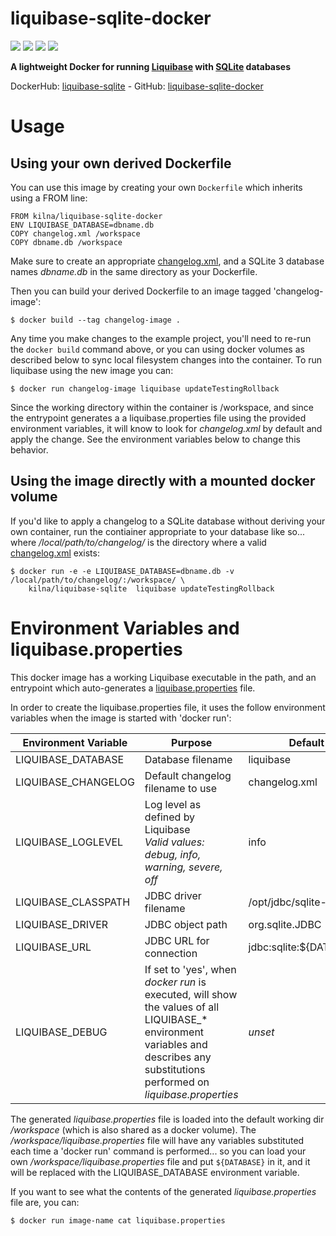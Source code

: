 # liquibase-sqlite-docker

[![](https://images.microbadger.com/badges/image/kilna/liquibase-sqlite.svg)](https://microbadger.com/images/kilna/liquibase-sqlite)
[![](https://img.shields.io/docker/pulls/kilna/liquibase-sqlite.svg?style=plastic)](https://hub.docker.com/r/kilna/liquibase-sqlite/)
[![](https://img.shields.io/docker/stars/kilna/liquibase-sqlite.svg?style=plastic)](https://hub.docker.com/r/kilna/liquibase-sqlite/)
[![](https://img.shields.io/badge/docker_build-automated-blue.svg?style=plastic)](https://cloud.docker.com/swarm/kilna/repository/docker/kilna/liquibase-sqlite/builds)

**A lightweight Docker for running [Liquibase](https://www.liquibase.org) with [SQLite](http://www.sqlite.org) databases**

DockerHub: [liquibase-sqlite](https://hub.docker.com/r/kilna/liquibase-sqlite/) - GitHub: [liquibase-sqlite-docker](https://github.com/kilna/liquibase-sqlite-docker)

# Usage

## Using your own derived Dockerfile

You can use this image by creating your own `Dockerfile` which inherits using a FROM line:

```
FROM kilna/liquibase-sqlite-docker
ENV LIQUIBASE_DATABASE=dbname.db
COPY changelog.xml /workspace
COPY dbname.db /workspace
```

Make sure to create an appropriate [changelog.xml](http://www.liquibase.org/documentation/xml_format.html), and a SQLite 3 database names _dbname.db_ in the same directory as your Dockerfile.

Then you can build your derived Dockerfile to an image tagged 'changelog-image':

```
$ docker build --tag changelog-image .
```

Any time you make changes to the example project, you'll need to re-run the `docker build` command above, or you can using docker volumes as described below to sync local filesystem changes into the container. To run liquibase using the new image you can:

```
$ docker run changelog-image liquibase updateTestingRollback
```

Since the working directory within the container is /workspace, and since the entrypoint generates a a liquibase.properties file using the provided environment variables, it will know to look for _changelog.xml_ by default and apply the change.  See the environment variables below to change this behavior.

## Using the image directly with a mounted docker volume

If you'd like to apply a changelog to a SQLite database without deriving your own container, run the contiainer
appropriate to your database like so... where _/local/path/to/changelog/_ is the directory where a valid [changelog.xml](http://www.liquibase.org/documentation/xml_format.html) exists:

```
$ docker run -e -e LIQUIBASE_DATABASE=dbname.db -v /local/path/to/changelog/:/workspace/ \
    kilna/liquibase-sqlite  liquibase updateTestingRollback
```

# Environment Variables and liquibase.properties

This docker image has a working Liquibase executable in the path, and an entrypoint which auto-generates a [liquibase.properties](http://www.liquibase.org/documentation/liquibase.properties.html) file.

In order to create the liquibase.properties file, it uses the follow environment variables when the image is started with 'docker run':

| Environment Variable | Purpose | Default |
|----------------------|---------|---------|
| LIQUIBASE_DATABASE   | Database filename | liquibase |
| LIQUIBASE_CHANGELOG  | Default changelog filename to use | changelog.xml |
| LIQUIBASE_LOGLEVEL   | Log level as defined by Liquibase <br> _Valid values: debug, info, warning, severe, off_ | info |
| LIQUIBASE_CLASSPATH  | JDBC driver filename | /opt/jdbc/sqlite-jdbc.jar |
| LIQUIBASE_DRIVER     | JDBC object path | org.sqlite.JDBC |
| LIQUIBASE_URL        | JDBC URL for connection | jdbc:sqlite:${DATABASE} |
| LIQUIBASE_DEBUG      | If set to 'yes', when _docker run_ is executed, will show the values of all LIQUIBASE_* environment variables and describes any substitutions performed on _liquibase.properties_ | _unset_ |

The generated _liquibase.properties_ file is loaded into the default working dir _/workspace_ (which is also shared as a docker volume). The _/workspace/liquibase.properties_ file will have any variables substituted each time a 'docker run' command is performed...  so you can load your own _/workspace/liquibase.properties_ file and put `${DATABASE}` in it, and it will be replaced with the LIQUIBASE_DATABASE environment variable.

If you want to see what the contents of the generated _liquibase.properties_ file are, you can:

```
$ docker run image-name cat liquibase.properties
```

